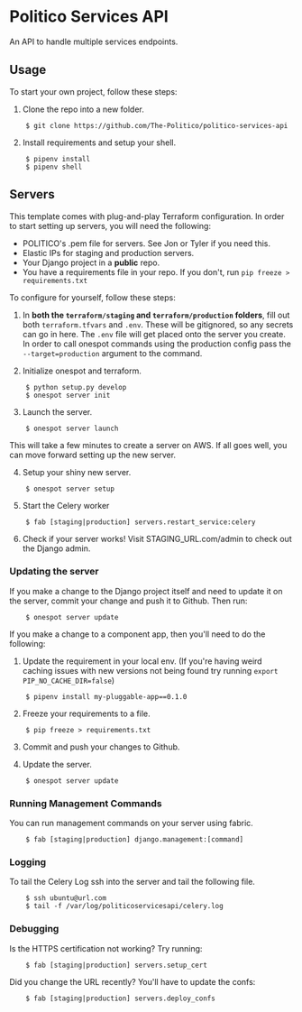 # Politico Services API

An API to handle multiple services endpoints.

## Usage

To start your own project, follow these steps:

1. Clone the repo into a new folder.

```
    $ git clone https://github.com/The-Politico/politico-services-api
```

2. Install requirements and setup your shell.

```
    $ pipenv install
    $ pipenv shell
```

## Servers

This template comes with plug-and-play Terraform configuration. In order to start setting up servers, you will need the following:

- POLITICO's .pem file for servers. See Jon or Tyler if you need this.
- Elastic IPs for staging and production servers.
- Your Django project in a **public** repo.
- You have a requirements file in your repo. If you don't, run `pip freeze > requirements.txt`

To configure for yourself, follow these steps:

1. In **both the `terraform/staging` and `terraform/production` folders**, fill out both `terraform.tfvars` and `.env`. These will be gitignored, so any secrets can go in here. The `.env` file will get placed onto the server you create. In order to call onespot commands using the production config pass the `--target=production` argument to the command.

2. Initialize onespot and terraform.

```
    $ python setup.py develop
    $ onespot server init
```

3. Launch the server.

```
    $ onespot server launch
```

This will take a few minutes to create a server on AWS. If all goes well, you can move forward setting up the new server.

4. Setup your shiny new server.

```
    $ onespot server setup
```

5. Start the Celery worker

```
    $ fab [staging|production] servers.restart_service:celery
```

6. Check if your server works! Visit STAGING_URL.com/admin to check out the Django admin.

### Updating the server

If you make a change to the Django project itself and need to update it on the server, commit your change and push it to Github. Then run:

```
    $ onespot server update
```

If you make a change to a component app, then you'll need to do the following:

1. Update the requirement in your local env. (If you're having weird caching issues with new versions not being found try running `export PIP_NO_CACHE_DIR=false`)

```
    $ pipenv install my-pluggable-app==0.1.0
```

2. Freeze your requirements to a file.

```
    $ pip freeze > requirements.txt
```

3. Commit and push your changes to Github.

4. Update the server.

```
    $ onespot server update
```

### Running Management Commands

You can run management commands on your server using fabric.

```
    $ fab [staging|production] django.management:[command]
```

### Logging

To tail the Celery Log ssh into the server and tail the following file.
```
    $ ssh ubuntu@url.com
    $ tail -f /var/log/politicoservicesapi/celery.log
```

### Debugging

Is the HTTPS certification not working? Try running:
```
    $ fab [staging|production] servers.setup_cert
```

Did you change the URL recently? You'll have to update the confs:
```
    $ fab [staging|production] servers.deploy_confs
```
